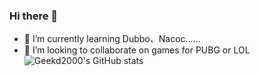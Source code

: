 ### Hi there 👋

<!--
**Geekd2000/Geekd2000** is a ✨ _special_ ✨ repository because its `README.md` (this file) appears on your GitHub profile.

Here are some ideas to get you started:
- 🔭 I’m currently working on ...

- 🤔 I’m looking for help with ...
- 💬 Ask me about ...
- 📫 How to reach me: ...
- 😄 Pronouns: ...
- ⚡ Fun fact: ...
-->
- 🌱 I’m currently learning Dubbo、Nacoc......
- 👯 I’m looking to collaborate on games for PUBG or LOL
![Geekd2000's GitHub stats](https://github-readme-stats.vercel.app/api?username=Geekd2000&show_icons=true&theme=transparent)
